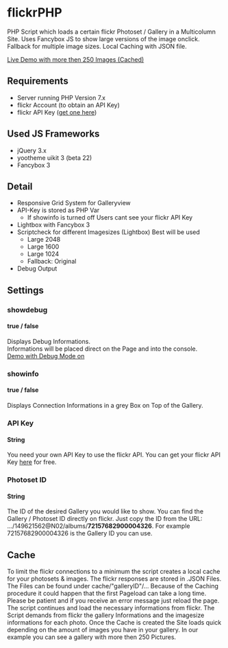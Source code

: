 # flickrPHP
PHP Script which loads a certain flickr Photoset / Gallery in a Multicolumn Site. Uses Fancybox JS to show large versions of the image onclick. Fallback for multiple image sizes. Local Caching with JSON file.

<a href="http://beta.nx-designs.ch/flickr/phpflickr/flickrPHP_large.php" target="_blank">Live Demo with more then 250 Images (Cached)</a>

## Requirements
- Server running PHP Version 7.x
- flickr Account (to obtain an API Key)
- flickr API Key (<a href="https://www.flickr.com/services/apps/create/apply" target="_blank">get one here</a>)

## Used JS Frameworks
- jQuery 3.x
- yootheme uikit 3 (beta 22)
- Fancybox 3

## Detail
- Responsive Grid System for Galleryview
- API-Key is stored as PHP Var
  - If showinfo is turned off Users cant see your flickr API Key
- Lightbox with Fancybox 3
- Scriptcheck for different Imagesizes (Lightbox) Best will be used
  - Large 2048
  - Large 1600
  - Large 1024
  - Fallback: Original
- Debug Output

## Settings
### showdebug
#### true / false
Displays Debug Informations.<br>
Informations will be placed direct on the Page and into the console.<br>
<a href="http://beta.nx-designs.ch/flickr/phpflickr/flickrPHP_debug.php" target="_blank">Demo with Debug Mode on</a>
### showinfo
#### true / false
Displays Connection Informations in a grey Box on Top of the Gallery.
### API Key
#### String
You need your own API Key to use the flickr API. You can get your flickr API Key <a href="https://www.flickr.com/services/apps/create/apply" target="_blank">here</a> for free.
### Photoset ID
#### String
The ID of the desired Gallery you would like to show. You can find the Gallery / Photoset ID directly on flickr. Just copy the ID from the URL: .../149621562@N02/albums/<b>72157682900004326</b>. For example 72157682900004326 is the Gallery ID you can use.

## Cache
To limit the flickr connections to a minimum the script creates a local cache for your photosets & images. The flickr responses are stored in .JSON Files. The Files can be found under cache/"galleryID"/...
Because of the Caching procedure it could happen that the first Pageload can take a long time. Please be patient and if you receive an error message just reload the page. The script continues and load the necessary informations from flickr.
The Script demands from flickr the gallery Informations and the imagesize informations for each photo.
Once the Cache is created the Site loads quick depending on the amount of images you have in your gallery. In our example you can see a gallery with more then 250 Pictures.
  
